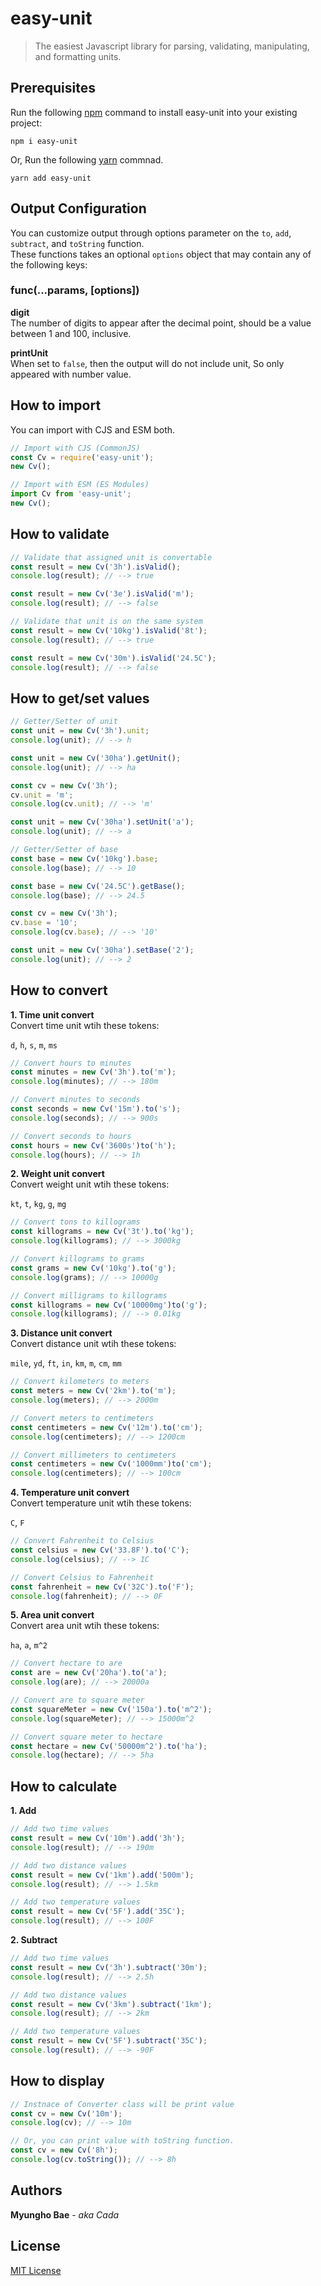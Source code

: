 # easy-unit

> The easiest Javascript library for parsing, validating, manipulating, and formatting units.

## Prerequisites

Run the following [npm](https://www.npmjs.com/) command to install easy-unit into your existing project:

```
npm i easy-unit
```

Or, Run the following [yarn](https://classic.yarnpkg.com/) commnad.

```
yarn add easy-unit
```

## Output Configuration

You can customize output through options parameter on the `to`, `add`, `subtract`, and `toString` function. \
These functions takes an optional `options` object that may contain any of the following keys:

### func(...params, [options])

**digit** \
The number of digits to appear after the decimal point, should be a value between 1 and 100, inclusive.

**printUnit** \
When set to `false`, then the output will do not include unit, So only appeared with number value.

## How to import

You can import with CJS and ESM both.

```javascript
// Import with CJS (CommonJS)
const Cv = require('easy-unit');
new Cv();

// Import with ESM (ES Modules)
import Cv from 'easy-unit';
new Cv();
```

## How to validate

```javascript
// Validate that assigned unit is convertable
const result = new Cv('3h').isValid();
console.log(result); // --> true

const result = new Cv('3e').isValid('m');
console.log(result); // --> false

// Validate that unit is on the same system
const result = new Cv('10kg').isValid('8t');
console.log(result); // --> true

const result = new Cv('30m').isValid('24.5C');
console.log(result); // --> false
```

## How to get/set values

```javascript
// Getter/Setter of unit
const unit = new Cv('3h').unit;
console.log(unit); // --> h

const unit = new Cv('30ha').getUnit();
console.log(unit); // --> ha

const cv = new Cv('3h');
cv.unit = 'm';
console.log(cv.unit); // --> 'm'

const unit = new Cv('30ha').setUnit('a');
console.log(unit); // --> a

// Getter/Setter of base
const base = new Cv('10kg').base;
console.log(base); // --> 10

const base = new Cv('24.5C').getBase();
console.log(base); // --> 24.5

const cv = new Cv('3h');
cv.base = '10';
console.log(cv.base); // --> '10'

const unit = new Cv('30ha').setBase('2');
console.log(unit); // --> 2
```

## How to convert

**1. Time unit convert** \
Convert time unit wtih these tokens:

`d`, `h`, `s`, `m`, `ms`

```javascript
// Convert hours to minutes
const minutes = new Cv('3h').to('m');
console.log(minutes); // --> 180m

// Convert minutes to seconds
const seconds = new Cv('15m').to('s');
console.log(seconds); // --> 900s

// Convert seconds to hours
const hours = new Cv('3600s')to('h');
console.log(hours); // --> 1h
```

**2. Weight unit convert** \
Convert weight unit wtih these tokens:

`kt`, `t`, `kg`, `g`, `mg`

```javascript
// Convert tons to killograms
const killograms = new Cv('3t').to('kg');
console.log(killograms); // --> 3000kg

// Convert killograms to grams
const grams = new Cv('10kg').to('g');
console.log(grams); // --> 10000g

// Convert milligrams to killograms
const killograms = new Cv('10000mg')to('g');
console.log(killograms); // --> 0.01kg
```

**3. Distance unit convert** \
Convert distance unit wtih these tokens:

`mile`, `yd`, `ft`, `in`, `km`, `m`, `cm`, `mm`

```javascript
// Convert kilometers to meters
const meters = new Cv('2km').to('m');
console.log(meters); // --> 2000m

// Convert meters to centimeters
const centimeters = new Cv('12m').to('cm');
console.log(centimeters); // --> 1200cm

// Convert millimeters to centimeters
const centimeters = new Cv('1000mm')to('cm');
console.log(centimeters); // --> 100cm
```

**4. Temperature unit convert** \
Convert temperature unit wtih these tokens:

`C`, `F`

```javascript
// Convert Fahrenheit to Celsius
const celsius = new Cv('33.8F').to('C');
console.log(celsius); // --> 1C

// Convert Celsius to Fahrenheit
const fahrenheit = new Cv('32C').to('F');
console.log(fahrenheit); // --> 0F
```

**5. Area unit convert** \
Convert area unit wtih these tokens:

`ha`, `a`, `m^2`

```javascript
// Convert hectare to are
const are = new Cv('20ha').to('a');
console.log(are); // --> 20000a

// Convert are to square meter
const squareMeter = new Cv('150a').to('m^2');
console.log(squareMeter); // --> 15000m^2

// Convert square meter to hectare
const hectare = new Cv('50000m^2').to('ha');
console.log(hectare); // --> 5ha
```

## How to calculate

**1. Add**

```javascript
// Add two time values
const result = new Cv('10m').add('3h');
console.log(result); // --> 190m

// Add two distance values
const result = new Cv('1km').add('500m');
console.log(result); // --> 1.5km

// Add two temperature values
const result = new Cv('5F').add('35C');
console.log(result); // --> 100F
```

**2. Subtract**

```javascript
// Add two time values
const result = new Cv('3h').subtract('30m');
console.log(result); // --> 2.5h

// Add two distance values
const result = new Cv('3km').subtract('1km');
console.log(result); // --> 2km

// Add two temperature values
const result = new Cv('5F').subtract('35C');
console.log(result); // --> -90F
```

## How to display

```javascript
// Instnace of Converter class will be print value
const cv = new Cv('10m');
console.log(cv); // --> 10m

// Or, you can print value with toString function.
const cv = new Cv('8h');
console.log(cv.toString()); // --> 8h
```

## Authors

**Myungho Bae** - _aka Cada_

## License

[MIT License](https://opensource.org/license/mit/)
